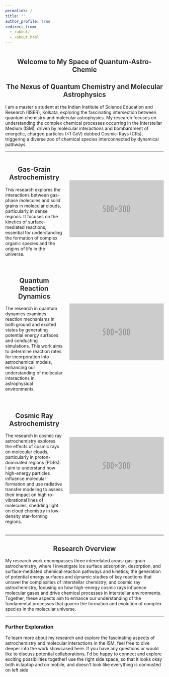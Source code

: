 ```yaml
---
permalink: /
title: ""
author_profile: true
redirect_from: 
  - /about/
  - /about.html
---
```


<style>

  h1 {
    font-size: 1.5em; /* Smaller font size for the main heading */
    margin-top: 40px; /* Space above the heading */
    color: #333;
    text-align: center; /* Center the heading */
  }

  h2 {
    text-align: center; /* Center the subheading */
    color: #333;
  }
  
</style>

<h1 style="text-align: center;">Welcome to My Space of Quantum-Astro-Chemie</h1>

<h2 style="text-align: center;">The Nexus of Quantum Chemistry and Molecular Astrophysics</h2>

<p>
    I am a master's student at the Indian Institute of Science Education and Research (IISER), Kolkata, exploring the fascinating intersection between quantum chemistry and molecular astrophysics. My research focuses on understanding the complex chemical processes occurring in the Interstellar Medium (ISM), driven by molecular interactions and bombardment of energetic, charged particles (<1 GeV) dubbed Cosmic-Rays (CRs), triggering a diverse zoo of chemical species interconnected by dynamical pathways.
</p>
      
---

<style>
  .research-section {
    display: flex;
    align-items: center;
    margin-bottom: 20px;
  }

  .research-section img {
    width: 300px;
    height: auto;
    margin-left: 20px;
  }

  .research-section div {
    flex-grow: 1;
  }

  /* Media query for mobile devices */
  @media (max-width: 768px) {
    .research-section {
      flex-direction: column;
      align-items: flex-start;
    }

    .research-section img {
      width: 100%;
      margin: 0 0 10px 0;
    }
  }
</style>

<!-- Gas-Grain Astrochemistry Section -->
<div class="research-section">
  <div>
    <h2>Gas-Grain Astrochemistry</h2>
    <p>This research explores the interactions between gas-phase molecules and solid grains in molecular clouds, particularly in dense regions. It focuses on the kinetics of surface-mediated reactions, essential for understanding the formation of complex organic species and the origins of life in the universe.</p>
  </div>
  <img src="/images/500x300.png" alt="Gas-Grain Astrochemistry">
</div>

<!-- Quantum Reaction Dynamics Section -->
<div class="research-section">
  <div>
    <h2>Quantum Reaction Dynamics</h2>
    <p>The research in quantum dynamics examines reaction mechanisms in both ground and excited states by generating potential energy surfaces and conducting simulations. This work aims to determine reaction rates for incorporation into astrochemical models, enhancing our understanding of molecular interactions in astrophysical environments.</p>
  </div>
  <img src="/images/500x300.png" alt="Quantum Dynamics">
</div>

<!-- Cosmic Ray Astrochemistry Section -->
<div class="research-section">
  <div>
    <h2>Cosmic Ray Astrochemistry</h2>
    <p>The research in cosmic ray astrochemistry explores the effects of cosmic rays on molecular clouds, particularly in proton-dominated regions (PDRs). I aim to understand how high-energy particles influence molecular formation and use radiative transfer modeling to assess their impact on high ro-vibrational lines of molecules, shedding light on cloud chemistry in low-density star-forming regions.</p>
  </div>
  <img src="/images/500x300.png" alt="Cosmic Ray Astrochemistry">
</div>


---

## Research Overview
My research work encompasses three interrelated areas: gas-grain astrochemistry, where I investigate ice surface adsorption, desorption, and surface-mediated chemical reaction pathways and kinetics; the generation of potential energy surfaces and dynamic studies of key reactions that unravel the complexities of interstellar chemistry; and cosmic ray astrochemistry, focusing on how high-energy cosmic rays influence molecular gases and drive chemical processes in interstellar environments. Together, these aspects aim to enhance our understanding of the fundamental processes that govern the formation and evolution of complex species in the molecular universe.

---

### Further Exploration
To learn more about my research and explore the fascinating aspects of astrochemistry and molecular interactions in the ISM, feel free to dive deeper into the work showcased here. If you have any questions or would like to discuss potential collaborations, I'd be happy to connect and explore exciting possibilities together! use the right side space, so that it looks okay both in laptop and on mobile, and doesn't look like everything is connusted on left side


